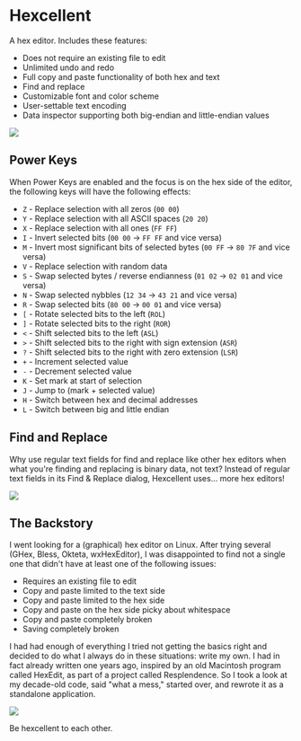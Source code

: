 # Hexcellent

A hex editor. Includes these features:

* Does not require an existing file to edit
* Unlimited undo and redo
* Full copy and paste functionality of both hex and text
* Find and replace
* Customizable font and color scheme
* User-settable text encoding
* Data inspector supporting both big-endian and little-endian values

![](wiki/screen2.png)

## Power Keys

When Power Keys are enabled and the focus is on the hex side of the editor, the following keys will have the following effects:

* `Z` - Replace selection with all zeros (`00 00`)
* `Y` - Replace selection with all ASCII spaces (`20 20`)
* `X` - Replace selection with all ones (`FF FF`)
* `I` - Invert selected bits (`00 00` → `FF FF` and vice versa)
* `M` - Invert most significant bits of selected bytes (`00 FF` → `80 7F` and vice versa)
* `V` - Replace selection with random data
* `S` - Swap selected bytes / reverse endianness (`01 02` → `02 01` and vice versa)
* `N` - Swap selected nybbles (`12 34` → `43 21` and vice versa)
* `R` - Swap selected bits (`80 00` → `00 01` and vice versa)
* `[` - Rotate selected bits to the left (`ROL`)
* `]` - Rotate selected bits to the right (`ROR`)
* `<` - Shift selected bits to the left (`ASL`)
* `>` - Shift selected bits to the right with sign extension (`ASR`)
* `?` - Shift selected bits to the right with zero extension (`LSR`)
* `+` - Increment selected value
* `-` - Decrement selected value
* `K` - Set mark at start of selection
* `J` - Jump to (mark + selected value)
* `H` - Switch between hex and decimal addresses
* `L` - Switch between big and little endian

## Find and Replace

Why use regular text fields for find and replace like other hex editors when what you're finding and replacing is binary data, not text? Instead of regular text fields in its Find & Replace dialog, Hexcellent uses... more hex editors!

![](wiki/findreplace.png)

## The Backstory

I went looking for a (graphical) hex editor on Linux. After trying several (GHex, Bless, Okteta, wxHexEditor), I was disappointed to find not a single one that didn't have at least one of the following issues:

* Requires an existing file to edit
* Copy and paste limited to the text side
* Copy and paste limited to the hex side
* Copy and paste on the hex side picky about whitespace
* Copy and paste completely broken
* Saving completely broken

I had had enough of everything I tried not getting the basics right and decided to do what I always do in these situations: write my own. I had in fact already written one years ago, inspired by an old Macintosh program called HexEdit, as part of a project called Resplendence. So I took a look at my decade-old code, said "what a mess," started over, and rewrote it as a standalone application.

![](wiki/screenshot.png)

Be hexcellent to each other.
